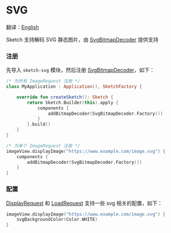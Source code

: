 # SVG

翻译：[English](svg.md)

Sketch 支持解码 SVG 静态图片，由 [SvgBitmapDecoder] 提供支持

### 注册

先导入 `sketch-svg` 模块，然后注册 [SvgBitmapDecoder]，如下：

```kotlin
/* 为所有 ImageRequest 注册 */
class MyApplication : Application(), SketchFactory {

    override fun createSketch(): Sketch {
        return Sketch.Builder(this).apply {
            components {
                addBitmapDecoder(SvgBitmapDecoder.Factory())
            }
        }.build()
    }
}

/* 为单个 ImageRequest 注册 */
imageView.displayImage("https://www.example.com/image.svg") {
    components {
        addBitmapDecoder(SvgBitmapDecoder.Factory())
    }
}
```

### 配置

[DisplayRequest] 和 [LoadRequest] 支持一些 svg 相关的配置，如下：

```kotlin
imageView.displayImage("https://www.example.com/image.svg") {
    svgBackgroundColor(Color.WHITE)
}
```

[SvgBitmapDecoder]: ../../sketch-svg/src/main/kotlin/com/github/panpf/sketch/decode/SvgBitmapDecoder.kt

[DisplayRequest]: ../../sketch-core/src/main/kotlin/com/github/panpf/sketch/request/DisplayRequest.kt

[LoadRequest]: ../../sketch-core/src/main/kotlin/com/github/panpf/sketch/request/LoadRequest.kt

[ImageRequest]: ../../sketch-core/src/main/kotlin/com/github/panpf/sketch/request/ImageRequest.kt